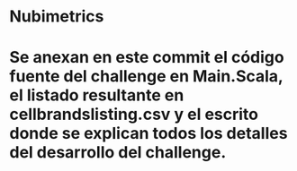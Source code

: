 # Nubimetrics


# Se anexan en este commit el código fuente del challenge en Main.Scala, el listado resultante en cellbrandslisting.csv y el escrito donde se explican todos los detalles del desarrollo del challenge.
